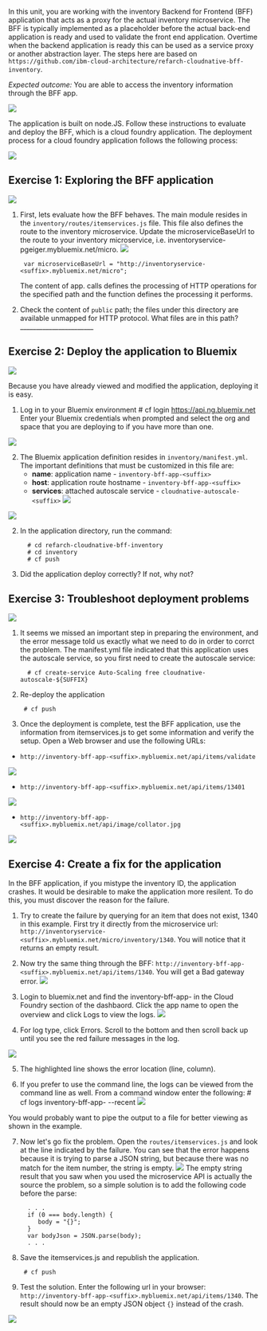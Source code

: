 In this unit, you are working with the inventory Backend for Frontend (BFF) application that acts as a proxy for the actual inventory microservice.
The BFF is typically implemented as a placeholder before the actual back-end application is ready and used to validate the front end application.
Overtime when the backend application is ready this can be used as a service proxy or another abstraction layer.
The steps here are based on `https://github.com/ibm-cloud-architecture/refarch-cloudnative-bff-inventory`.*Expected outcome:* You are able to access the inventory information through the BFF app.![](images/invbffarchitecture.png)The application is built on node.JS. Follow these instructions to evaluate and deploy the BFF, which is a cloud foundry application. The deployment process for a cloud foundry application follows the following process:![](images/deploymentprocess.png)## Exercise 1: Exploring the BFF application![](images/step1.png)1. First, lets evaluate how the BFF behaves. The main module resides in the `inventory/routes/itemservices.js` file. This file also defines the route to the inventory microservice. Update the microserviceBaseUrl to the route to your inventory microservice, i.e. inventoryservice-pgeiger.mybluemix.net/micro.![](images/itemservicesfile.png)        var microserviceBaseUrl = "http://inventoryservice-<suffix>.mybluemix.net/micro";    The content of app.<METHOD> calls defines the processing of HTTP operations for the specified path and the function defines the processing it performs.2. Check the content of `public` path; the files under this directory are available unmapped for HTTP protocol. What files are in this path? _______________________## Exercise 2: Deploy the application to Bluemix ![](images/step2.png) Because you have already viewed and modified the application, deploying it is easy.1. Log in to your Bluemix environment
		  # cf login https://api.ng.bluemix.net Enter your Bluemix credentials when prompted and select the org and space that you are deploying to if you have more than one. ![](images/step3.png)2. The Bluemix application definition resides in `inventory/manifest.yml`. The important definitions that must be customized in this file are:   - **name**: application name - `inventory-bff-app-<suffix>`   - **host**: application route hostname - `inventory-bff-app-<suffix>`   - **services**: attached autoscale service - `cloudnative-autoscale-<suffix>` ![](images/inventorymanifest.png) ![](images/step4.png)2. In the application directory, run the command:         # cd refarch-cloudnative-bff-inventory         # cd inventory         # cf push3. Did the application deploy correctly? If not, why not?

## Exercise 3: Troubleshoot deployment problems![](images/step5.png)1. It seems we missed an important step in preparing the environment, and the error message told us exactly what we need to do in order to corrct the problem.  The manifest.yml file indicated that this application uses the autoscale service, so you first need to create the autoscale service:         # cf create-service Auto-Scaling free cloudnative-autoscale-${SUFFIX}2. Re-deploy the application

		# cf push2. Once the deployment is complete, test the BFF application, use the information from itemservices.js to get some information and verify the setup. Open a Web browser and use the following URLs: - `http://inventory-bff-app-<suffix>.mybluemix.net/api/items/validate` ![](images/validation.png)   - `http://inventory-bff-app-<suffix>.mybluemix.net/api/items/13401` ![](images/item13401.png) - `http://inventory-bff-app-<suffix>.mybluemix.net/api/image/collator.jpg` ![](images/collator.png)## Exercise 4: Create a fix for the applicationIn the BFF application, if you mistype the inventory ID, the application crashes.
It would be desirable to make the application more resilent. To do this, you must discover the reason for the failure.1. Try to create the failure by querying for an item that does not exist, 1340 in this example. First try it directly from the microservice url: `http://inventoryservice-<suffix>.mybluemix.net/micro/inventory/1340`.
You will notice that it returns an empty result.2. Now try the same thing through the BFF: `http://inventory-bff-app-<suffix>.mybluemix.net/api/items/1340`. You will get a Bad gateway error.![](images/badgateway.png)3. Login to bluemix.net and find the inventory-bff-app-<suffix/> in the Cloud Foundry section of the dashbaord.  Click the app name to open the overview and click Logs to view the logs.![](images/logs.png)

4. For log type, click Errors. Scroll to the bottom and then scroll back up until you see the red failure messages in the log.

  ![](images/crash.png)5. The highlighted line shows the error location (line, column).

6. If you prefer to use the command line, the logs can be viewed from the command line as well. From a command window enter the following:
                # cf logs inventory-bff-app-<suffix> --recent
 ![](images/cflogs.png)

 You would probably want to pipe the output to a file for better viewing as shown in the example.

7. Now let's go fix the problem. Open the `routes/itemservices.js` and look at the line indicated by the failure.
You can see that the error happens because it is trying to parse a JSON string, but because there was no match for the item number, the string is empty.
![](images/itemservices.png)The empty string result that you saw when you used the microservice API is actually the source the problem, so a simple solution is to add the following code before the parse:         . . .         if (0 === body.length) {            body = "{}";         }         var bodyJson = JSON.parse(body);         . . .5. Save the itemservices.js and republish the application.        # cf push2.  Test the solution. Enter the following url in your browser: `http://inventory-bff-app-<suffix>.mybluemix.net/api/items/1340`. The result should now be an empty JSON object `{}` instead of the crash.  ![](images/fix.png)